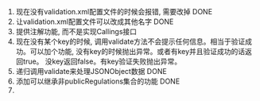 1.  现在没有validation.xml配置文件的时候会报错, 需要改掉  DONE
2.  让validation.xml配置文件可以改成其他名字 DONE
3.  提供注解功能, 而不是实现Callings接口
4.  现在没有某个key的时候, 调用validate方法不会提示任何信息。相当于验证成功。可以加个功能, 没有key的时候抛出异常。或者有key并且验证成功的话返回true。 没key返回false。有key验证失败抛出异常。
5.  递归调用validate来处理JSONObject数据 DONE
6.  添加可以继承非publicRegulations集合的功能   DONE
7.  